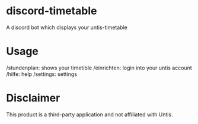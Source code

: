 # discord-timetable
A discord bot which displays your untis-timetable

# Usage
/stundenplan: shows your timetible
/einrichten: login into your untis account
/hilfe: help
/settings: settings

# Disclaimer
This product is a third-party application and not affiliated with Untis.

